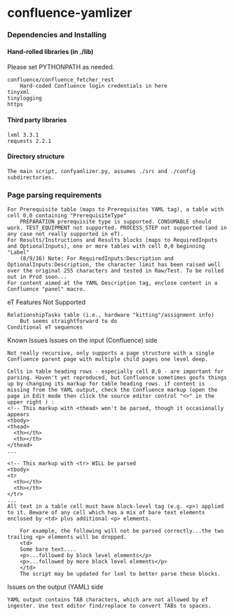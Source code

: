 # confluence-yamlizer

### Dependencies and Installing
#### Hand-rolled libraries (in ./lib)

Please set PYTHONPATH as needed.

    confluence/confluence_fetcher_rest
        Hard-coded Confluence login credentials in here
    tinyxml
    tinylogging
    https

#### Third party libraries

    lxml 3.3.1
    requests 2.2.1

#### Directory structure

    The main script, confyamlizer.py, assumes ./src and ./config subdirectories.

### Page parsing requirements

    For Prerequisite table (maps to Prerequisites YAML tag), a table with cell 0,0 containing "PrerequisiteType"
        PREPARATION prerequisite type is supported. CONSUMABLE should work. TEST_EQUIPMENT not supported. PROCESS_STEP not supported (and in any case not really supported in eT).
    For Results/Instructions and Results blocks (maps to RequiredInputs and OptionalInputs), one or more tables with cell 0,0 beginning "Label"
        (8/9/16) Note: For RequiredInputs:Description and OptionalInputs:Description, the character limit has been raised well over the original 255 characters and tested in Raw/Test. To be rolled out in Prod soon...
    For content aimed at the YAML Description tag, enclose content in a Confluence "panel" macro.

eT Features Not Supported

    RelationshipTasks table (i.e., hardware "kitting"/assignment info)
        But seems straightforward to do
    Conditional eT sequences

Known Issues
Issues on the input (Confluence) side

    Not really recursive, only supports a page structure with a single Confluence parent page with multiple child pages one level deep.

    Cells in table heading rows - especially cell 0,0 - are important for parsing. Haven't yet reproduced, but Confluence sometimes goofs things up by changing its markup for table heading rows. if content is missing from the YAML output, check the Confluence markup (open the page in Edit mode then click the source editor control "<>" in the upper right ) :
    <!-- This markup with <thead> won't be parsed, though it occasionally appears
    <tbody>
    <thead>
      <th></th>
      <th></th>
    </thead>
    ...
     
    <!-- This markup with <tr> WILL be parsed
    <tbody>
    <tr
      <th></th>
      <th></th>
    </tr>
    ...
    All text in a table cell must have block-level tag (e.g. <p>) applied to it. Beware of any cell which has a mix of bare text elements enclosed by <td> plus additional <p> elements.

        For example, the following will not be parsed correctly...the two trailing <p> elements will be dropped.
        <td>
        Some bare text....
        <p>...followed by block level elements</p>
        <p>...followed by more block level elements</p>
        </td>
        The script may be updated for lxml to better parse these blocks.

Issues on the output (YAML) side

    YAML output contains TAB characters, which are not allowed by eT ingester. Use text editor find/replace to convert TABs to spaces.
